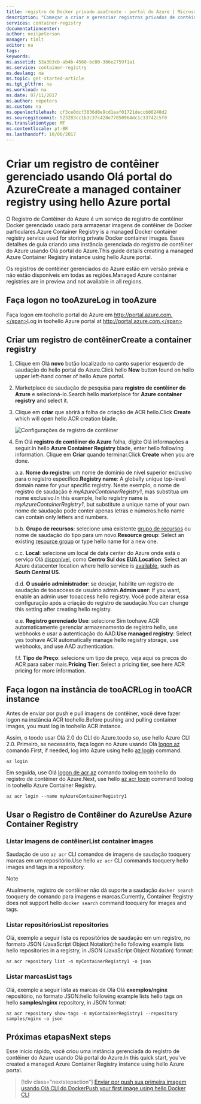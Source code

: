 ```yaml
---
title: registro de Docker privado aaaCreate - portal do Azure | Microsoft Docs
description: "Começar a criar e gerenciar registros privados de contêiner do Docker com hello portal do Azure"
services: container-registry
documentationcenter: 
author: neilpeterson
manager: timlt
editor: na
tags: 
keywords: 
ms.assetid: 53a3b3cb-ab4b-4560-bc00-366e2759f1a1
ms.service: container-registry
ms.devlang: na
ms.topic: get-started-article
ms.tgt_pltfrm: na
ms.workload: na
ms.date: 07/11/2017
ms.author: nepeters
ms.custom: na
ms.openlocfilehash: cf3ce0dcf3036d0e9cd1eaf01721deccb00248d2
ms.sourcegitcommit: 523283cc1b3c37c428e77850964dc1c33742c5f0
ms.translationtype: MT
ms.contentlocale: pt-BR
ms.lasthandoff: 10/06/2017
---
```

# <a name="create-a-managed-container-registry-using-hello-azure-portal"></a><span data-ttu-id="ded5b-103">Criar um registro de contêiner gerenciado usando Olá portal do Azure</span><span class="sxs-lookup"><span data-stu-id="ded5b-103">Create a managed container registry using hello Azure portal</span></span>

<span data-ttu-id="ded5b-104">O Registro de Contêiner do Azure é um serviço de registro de contêiner Docker gerenciado usado para armazenar imagens de contêiner de Docker particulares.</span><span class="sxs-lookup"><span data-stu-id="ded5b-104">Azure Container Registry is a managed Docker container registry service used for storing private Docker container images.</span></span> <span data-ttu-id="ded5b-105">Esses detalhes de guia criando uma instância gerenciada do registro de contêiner do Azure usando Olá portal do Azure.</span><span class="sxs-lookup"><span data-stu-id="ded5b-105">This guide details creating a managed Azure Container Registry instance using hello Azure portal.</span></span>

<span data-ttu-id="ded5b-106">Os registros de contêiner gerenciados do Azure estão em versão prévia e não estão disponíveis em todas as regiões.</span><span class="sxs-lookup"><span data-stu-id="ded5b-106">Managed Azure container registries are in preview and not available in all regions.</span></span>

## <a name="log-in-tooazure"></a><span data-ttu-id="ded5b-107">Faça logon no tooAzure</span><span class="sxs-lookup"><span data-stu-id="ded5b-107">Log in tooAzure</span></span>

<span data-ttu-id="ded5b-108">Faça logon em toohello portal do Azure em http://portal.azure.com.</span><span class="sxs-lookup"><span data-stu-id="ded5b-108">Log in toohello Azure portal at http://portal.azure.com.</span></span>

## <a name="create-a-container-registry"></a><span data-ttu-id="ded5b-109">Criar um registro de contêiner</span><span class="sxs-lookup"><span data-stu-id="ded5b-109">Create a container registry</span></span>

1. <span data-ttu-id="ded5b-110">Clique em Olá **novo** botão localizado no canto superior esquerdo de saudação do hello portal do Azure.</span><span class="sxs-lookup"><span data-stu-id="ded5b-110">Click hello **New** button found on hello upper left-hand corner of hello Azure portal.</span></span>

2. <span data-ttu-id="ded5b-111">Marketplace de saudação de pesquisa para **registro de contêiner do Azure** e selecioná-lo.</span><span class="sxs-lookup"><span data-stu-id="ded5b-111">Search hello marketplace for **Azure container registry** and select it.</span></span>

3. <span data-ttu-id="ded5b-112">Clique em **criar** que abrirá a folha de criação de ACR hello.</span><span class="sxs-lookup"><span data-stu-id="ded5b-112">Click **Create** which will open hello ACR creation blade.</span></span>

    ![Configurações de registro de contêiner](./media/container-registry-get-started-portal/managed-container-registry-settings.png)

4. <span data-ttu-id="ded5b-114">Em Olá **registro de contêiner do Azure** folha, digite Olá informações a seguir.</span><span class="sxs-lookup"><span data-stu-id="ded5b-114">In hello **Azure Container Registry** blade, enter hello following information.</span></span> <span data-ttu-id="ded5b-115">Clique em **Criar** quando terminar.</span><span class="sxs-lookup"><span data-stu-id="ded5b-115">Click **Create** when you are done.</span></span>

    <span data-ttu-id="ded5b-116">a.</span><span class="sxs-lookup"><span data-stu-id="ded5b-116">a.</span></span> <span data-ttu-id="ded5b-117">**Nome do registro**: um nome de domínio de nível superior exclusivo para o registro específico.</span><span class="sxs-lookup"><span data-stu-id="ded5b-117">**Registry name**: A globally unique top-level domain name for your specific registry.</span></span> <span data-ttu-id="ded5b-118">Neste exemplo, o nome de registro de saudação é *myAzureContainerRegistry1*, mas substitua um nome exclusivo.</span><span class="sxs-lookup"><span data-stu-id="ded5b-118">In this example, hello registry name is *myAzureContainerRegistry1*, but substitute a unique name of your own.</span></span> <span data-ttu-id="ded5b-119">nome de saudação pode conter apenas letras e números.</span><span class="sxs-lookup"><span data-stu-id="ded5b-119">hello name can contain only letters and numbers.</span></span>

    <span data-ttu-id="ded5b-120">b.</span><span class="sxs-lookup"><span data-stu-id="ded5b-120">b.</span></span> <span data-ttu-id="ded5b-121">**Grupo de recursos**: selecione uma existente [grupo de recursos](../azure-resource-manager/resource-group-overview.md#resource-groups) ou nome de saudação do tipo para um novo.</span><span class="sxs-lookup"><span data-stu-id="ded5b-121">**Resource group**: Select an existing [resource group](../azure-resource-manager/resource-group-overview.md#resource-groups) or type hello name for a new one.</span></span>

    <span data-ttu-id="ded5b-122">c.</span><span class="sxs-lookup"><span data-stu-id="ded5b-122">c.</span></span> <span data-ttu-id="ded5b-123">**Local**: selecione um local de data center do Azure onde está o serviço Olá [disponível](https://azure.microsoft.com/regions/services/), como **Centro Sul dos EUA**.</span><span class="sxs-lookup"><span data-stu-id="ded5b-123">**Location**: Select an Azure datacenter location where hello service is [available](https://azure.microsoft.com/regions/services/), such as **South Central US**.</span></span>

    <span data-ttu-id="ded5b-124">d.</span><span class="sxs-lookup"><span data-stu-id="ded5b-124">d.</span></span> <span data-ttu-id="ded5b-125">**O usuário administrador**: se desejar, habilite um registro de saudação de tooaccess de usuário admin.</span><span class="sxs-lookup"><span data-stu-id="ded5b-125">**Admin user**: If you want, enable an admin user tooaccess hello registry.</span></span> <span data-ttu-id="ded5b-126">Você pode alterar essa configuração após a criação do registro de saudação.</span><span class="sxs-lookup"><span data-stu-id="ded5b-126">You can change this setting after creating hello registry.</span></span>

    <span data-ttu-id="ded5b-127">e.</span><span class="sxs-lookup"><span data-stu-id="ded5b-127">e.</span></span> <span data-ttu-id="ded5b-128">**Registro gerenciado Use**: selecione Sim toohave ACR automaticamente gerenciar armazenamento de registro hello, use webhooks e usar a autenticação do AAD.</span><span class="sxs-lookup"><span data-stu-id="ded5b-128">**Use managed registry**: Select yes toohave ACR automatically manage hello registry storage, use webhooks, and use AAD authentication.</span></span>

    <span data-ttu-id="ded5b-129">f.</span><span class="sxs-lookup"><span data-stu-id="ded5b-129">f.</span></span> <span data-ttu-id="ded5b-130">**Tipo de Preço**: selecione um tipo de preço, veja aqui os preços do ACR para saber mais.</span><span class="sxs-lookup"><span data-stu-id="ded5b-130">**Pricing Tier**: Select a pricing tier, see here ACR pricing for more information.</span></span>

## <a name="log-in-tooacr-instance"></a><span data-ttu-id="ded5b-131">Faça logon na instância de tooACR</span><span class="sxs-lookup"><span data-stu-id="ded5b-131">Log in tooACR instance</span></span>

<span data-ttu-id="ded5b-132">Antes de enviar por push e pull imagens de contêiner, você deve fazer logon na instância ACR toohello.</span><span class="sxs-lookup"><span data-stu-id="ded5b-132">Before pushing and pulling container images, you must log in toohello ACR instance.</span></span> 

<span data-ttu-id="ded5b-133">Assim, o toodo usar Olá 2.0 do CLI do Azure.</span><span class="sxs-lookup"><span data-stu-id="ded5b-133">toodo so, use hello Azure CLI 2.0.</span></span> <span data-ttu-id="ded5b-134">Primeiro, se necessário, faça logon no Azure usando Olá [logon az](/cli/azure/#login) comando.</span><span class="sxs-lookup"><span data-stu-id="ded5b-134">First, if needed, log into Azure using hello [az login](/cli/azure/#login) command.</span></span> 

```azurecli
az login
```

<span data-ttu-id="ded5b-135">Em seguida, use Olá [logon de acr az](/cli/azure/acr#login) comando toolog em toohello do registro de contêiner do Azure.</span><span class="sxs-lookup"><span data-stu-id="ded5b-135">Next, use hello [az acr login](/cli/azure/acr#login) command toolog in toohello Azure Container Registry.</span></span>

```azurecli-interactive
az acr login --name myAzureContainerRegistry1
```

## <a name="use-azure-container-registry"></a><span data-ttu-id="ded5b-136">Usar o Registro de Contêiner do Azure</span><span class="sxs-lookup"><span data-stu-id="ded5b-136">Use Azure Container Registry</span></span>

### <a name="list-container-images"></a><span data-ttu-id="ded5b-137">Listar imagens de contêiner</span><span class="sxs-lookup"><span data-stu-id="ded5b-137">List container images</span></span>

<span data-ttu-id="ded5b-138">Saudação de uso `az acr` CLI comandos de imagens de saudação tooquery marcas em um repositório.</span><span class="sxs-lookup"><span data-stu-id="ded5b-138">Use hello `az acr` CLI commands tooquery hello images and tags in a repository.</span></span>

> [!NOTE]
> <span data-ttu-id="ded5b-139">Atualmente, registro de contêiner não dá suporte a saudação `docker search` tooquery de comando para imagens e marcas.</span><span class="sxs-lookup"><span data-stu-id="ded5b-139">Currently, Container Registry does not support hello `docker search` command tooquery for images and tags.</span></span>

### <a name="list-repositories"></a><span data-ttu-id="ded5b-140">Listar repositórios</span><span class="sxs-lookup"><span data-stu-id="ded5b-140">List repositories</span></span>

<span data-ttu-id="ded5b-141">Olá, exemplo a seguir lista os repositórios de saudação em um registro, no formato JSON (JavaScript Object Notation):</span><span class="sxs-lookup"><span data-stu-id="ded5b-141">hello following example lists hello repositories in a registry, in JSON (JavaScript Object Notation) format:</span></span>

```azurecli
az acr repository list -n myContainerRegistry1 -o json
```

### <a name="list-tags"></a><span data-ttu-id="ded5b-142">Listar marcas</span><span class="sxs-lookup"><span data-stu-id="ded5b-142">List tags</span></span>

<span data-ttu-id="ded5b-143">Olá, exemplo a seguir lista as marcas de Olá Olá **exemplos/nginx** repositório, no formato JSON:</span><span class="sxs-lookup"><span data-stu-id="ded5b-143">hello following example lists hello tags on hello **samples/nginx** repository, in JSON format:</span></span>

```azurecli
az acr repository show-tags -n myContainerRegistry1 --repository samples/nginx -o json
```

## <a name="next-steps"></a><span data-ttu-id="ded5b-144">Próximas etapas</span><span class="sxs-lookup"><span data-stu-id="ded5b-144">Next steps</span></span>

<span data-ttu-id="ded5b-145">Esse início rápido, você criou uma instância gerenciada do registro de contêiner do Azure usando Olá portal do Azure.</span><span class="sxs-lookup"><span data-stu-id="ded5b-145">In this quick start, you've created a managed Azure Container Registry instance using hello Azure portal.</span></span>

> [!div class="nextstepaction"]
> [<span data-ttu-id="ded5b-146">Enviar por push sua primeira imagem usando Olá CLI do Docker</span><span class="sxs-lookup"><span data-stu-id="ded5b-146">Push your first image using hello Docker CLI</span></span>](container-registry-get-started-docker-cli.md)
